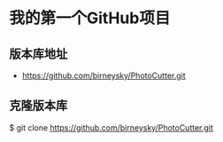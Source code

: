 # 我的第一个GitHub项目
## 版本库地址
  * https://github.com/birneysky/PhotoCutter.git
## 克隆版本库
  $ git clone https://github.com/birneysky/PhotoCutter.git 
